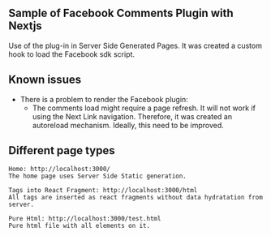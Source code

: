 ## Sample of Facebook Comments Plugin with Nextjs

Use of the plug-in in Server Side Generated Pages.
It was created a custom hook to load the Facebook sdk script.

## Known issues
- There is a problem to render the Facebook plugin:
    - The comments load might require a page refresh. It will not work if using the Next Link navigation. Therefore, it was created an autoreload mechanism. Ideally, this need to be improved.

## Different page types
```
Home: http://localhost:3000/
The home page uses Server Side Static generation.
```

```
Tags into React Fragment: http://localhost:3000/html
All tags are inserted as react fragments without data hydratation from server.
```

```
Pure Html: http://localhost:3000/test.html
Pure html file with all elements on it.
```